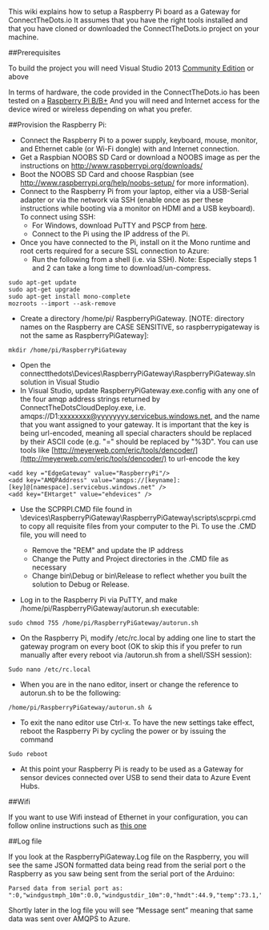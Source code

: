 This wiki explains how to setup a Raspberry Pi board as a Gateway for ConnectTheDots.io
It assumes that you have the right tools installed and that you have cloned or downloaded the ConnectTheDots.io project on your machine.

##Prerequisites

To build the project you will need Visual Studio 2013 [Community Edition](http://www.visualstudio.com/downloads/download-visual-studio-vs) or above

In terms of hardware, the code provided in the ConnectTheDots.io has been tested on a [Raspberry Pi B/B+](http://www.raspberrypi.org/products/model-b-plus/)
And you will need and Internet access for the device wired or wireless depending on what you prefer.

##Provision the Raspberry Pi:

* Connect the Raspberry Pi to a power supply, keyboard, mouse, monitor, and Ethernet cable (or Wi-Fi dongle) with and Internet connection.
* Get a Raspbian NOOBS SD Card or download a NOOBS image as per the instructions on http://www.raspberrypi.org/downloads/
* Boot the NOOBS SD Card and choose Raspbian (see http://www.raspberrypi.org/help/noobs-setup/ for more information).
* Connect to the Raspberry Pi from your laptop, either via a USB-Serial adapter or via the network via SSH (enable once as per these instructions while booting via a monitor on HDMI and a USB keyboard). To connect using SSH:
    * For Windows, download PuTTY and PSCP from [here](http://www.putty.org/).
    * Connect to the Pi using the IP address of the Pi.
* Once you have connected to the Pi, install on it the Mono runtime and root certs required for a secure SSL connection to Azure:
    * Run the following from a shell (i.e. via SSH). Note: Especially steps 1 and 2 can take a long time to download/un-compress.

```
sudo apt-get update
sudo apt-get upgrade
sudo apt-get install mono-complete
mozroots --import --ask-remove
```

* Create a directory /home/pi/ RaspberryPiGateway. [NOTE: directory names on the Raspberry are CASE SENSITIVE, so raspberrypigateway is not the same as RaspberryPiGateway]:

```
mkdir /home/pi/RaspberryPiGateway
```

* Open the connectthedots\Devices\RaspberryPiGateway\RaspberryPiGateway.sln solution in Visual Studio
* In Visual Studio, update RaspberryPiGateway.exe.config with any one of the four amqp address strings returned by ConnectTheDotsCloudDeploy.exe, i.e. amqps://D1:xxxxxxxx@yyyyyyyy.servicebus.windows.net, and the 
name that you want assigned to your gateway. It is important that the key is being url-encoded, meaning all special characters should be replaced by their ASCII code (e.g. "=" should be replaced by "%3D". You can use tools like [http://meyerweb.com/eric/tools/dencoder/](http://meyerweb.com/eric/tools/dencoder/) to url-encode the key 

```
<add key ="EdgeGateway" value="RaspberryPi"/>
<add key="AMQPAddress" value="amqps://[keyname]:[key]@[namespace].servicebus.windows.net" />
<add key="EHtarget" value="ehdevices" />
```

* Use  the SCPRPI.CMD file found in \devices\RaspberryPiGateway\RaspberryPiGateway\scripts\scprpi.cmd to copy all requisite files from your computer to the Pi. To use the .CMD file, you will need to 
        
    * Remove the "REM" and update the IP address
    * Change the Putty and Project directories in the .CMD file as necessary
    * Change bin\Debug or bin\Release to reflect whether you built the solution to Debug or Release. 

* Log in to the Raspberry Pi via PuTTY, and make /home/pi/RaspberryPiGateway/autorun.sh executable:

```
sudo chmod 755 /home/pi/RaspberryPiGateway/autorun.sh
```

* On the Raspberry Pi, modify /etc/rc.local by adding one line to start the gateway program on every boot (OK to skip this if you prefer to run manually after every reboot via /autorun.sh from a shell/SSH session):

```
Sudo nano /etc/rc.local
```

* When you are in the nano editor, insert or change the reference to autorun.sh to be the following:

```
/home/pi/RaspberryPiGateway/autorun.sh &
```

* To exit the nano editor use Ctrl-x. To have the new settings take effect, reboot the Raspberry Pi by cycling the power or by issuing the command 

```
Sudo reboot
```

* At this point your Raspberry Pi is ready to be used as a Gateway for sensor devices connected over USB to send their data to Azure Event Hubs.

##Wifi

If you want to use Wifi instead of Ethernet in your configuration, you can follow online instructions such as [this one](http://www.raspberrypi.org/forums/viewtopic.php?f=26&t=26795)

##Log file

If you look at the RaspberryPiGateway.Log file on the Raspberry, you will see the same JSON formatted data being read from the serial port o the Raspberry as you saw being sent from the serial port of the Arduino:

```
Parsed data from serial port as: 
":0,"windgustmph_10m":0.0,"windgustdir_10m":0,"hmdt":44.9,"temp":73.1,"tempH":23.6,"rainin":0.0,"dailyrainin":0.0,"prss":100432.75,"batt":4.39,"lght":0.74}
```

Shortly later in the log file you will see “Message sent” meaning that same data was sent over AMQPS to Azure.